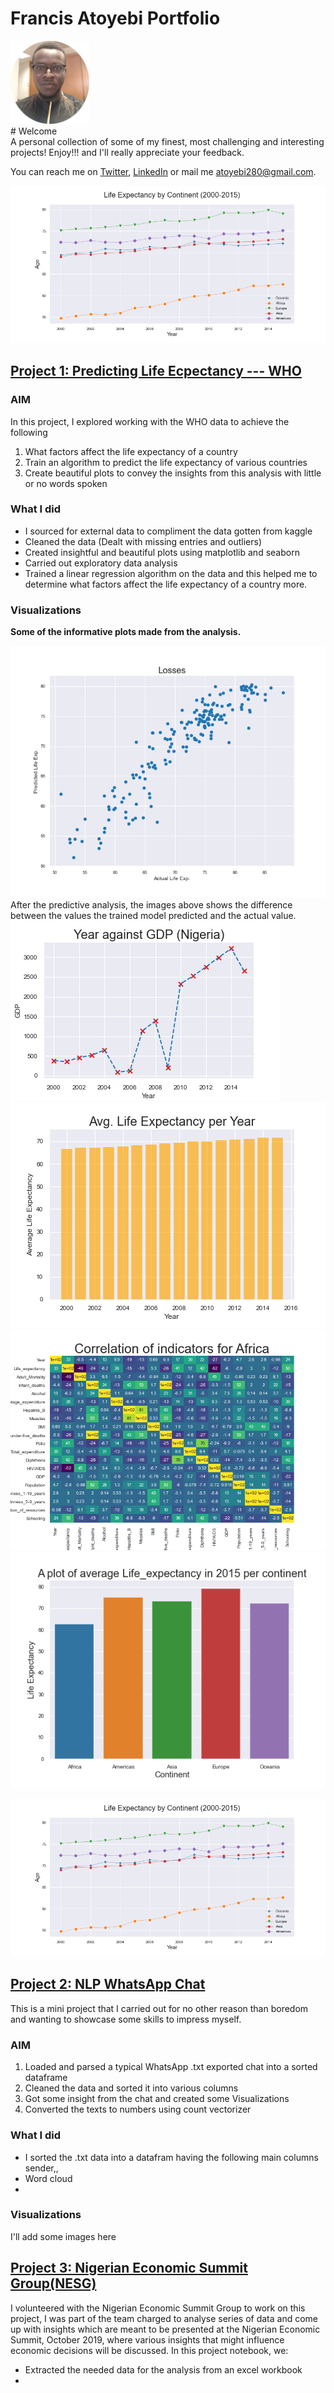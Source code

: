 # Francis Atoyebi Portfolio
<div align=”center”><img src="/Images/me.jpg" alt="Franci Atoyebi" width="25%"></div>

<div align=”center”># Welcome</div>
A personal collection of some of my finest, most challenging and interesting projects! Enjoy!!! and I'll really appreciate your feedback. 

You can reach me on [Twitter](https://twitter.com/FrancisAtoyebi), [LinkedIn](https://www.linkedin.com/in/francis-atoyebi) or mail me atoyebi280@gmail.com.

<a href='https://github.com/Francis2381/Predicting-Life-Expectancy---WHO'> <img src='/Images/progression.png' /></a>
## [Project 1: Predicting Life Ecpectancy --- WHO](https://github.com/Francis2381/Predicting-Life-Expectancy---WHO)
### AIM
In this project, I explored working with the WHO data to achieve the following
1. What factors affect the life expectancy of a country
2. Train an algorithm to predict the life expectancy of various countries
3. Create beautiful plots to convey the insights from this analysis with little or no words spoken

### What I did
+ I sourced for external data to compliment the data gotten from kaggle
+ Cleaned the data (Dealt with missing entries and outliers)
+ Created insightful and beautiful plots using matplotlib and seaborn
+ Carried out exploratory data analysis
+ Trained a linear regression algorithm on the data and this helped me to determine what factors affect the life expectancy of a country more.

### Visualizations
**Some of the informative plots made from the analysis.**

![](/Images/Losses.png)
After the predictive analysis, the images above shows the difference between the values the trained model predicted and the actual value.
![](/Images/Nigeria_GDP.png)
![](/Images/life_exp_per_year.png)
![](/Images/Africa_Correlation.png)
![](/Images/avg_life_exp_per_continent.png)



<a href='https://github.com/Francis2381/Predicting-Life-Expectancy---WHO'> <img src='/Images/progression.png' /></a>
## [Project 2: NLP WhatsApp Chat](https://github.com/Francis2381/NLP---Whatsapp-Chat)

This is a mini project that I carried out for no other reason than boredom and wanting to showcase some skills to impress myself.

### AIM
1. Loaded and parsed a typical WhatsApp .txt exported chat into a sorted dataframe
2. Cleaned the data and sorted it into various columns
3. Got some insight from the chat and created some Visualizations
4. Converted the texts to numbers using count vectorizer

### What I did
+ I sorted the .txt data into a datafram having the following main columns sender,, 
+ Word cloud
+ 

### Visualizations

I'll add some images here



## [Project 3: Nigerian Economic Summit Group(NESG)](https://github.com/Francis2381/NESG)

I volunteered with the Nigerian Economic Summit Group to work on this project, I was part of the team charged to analyse series of data and come up with insights which are meant to be presented at the Nigerian Economic Summit, October 2019, where various insights that might influence economic decisions will be discussed. In this project notebook, we:
+ Extracted the needed data for the analysis from an excel workbook
+
